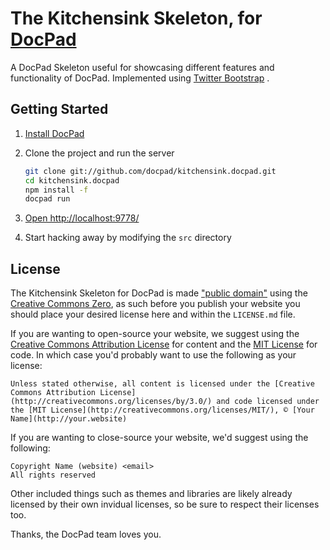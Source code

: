 # The Kitchensink Skeleton, for [DocPad](http://docpad.org)

A DocPad Skeleton useful for showcasing different features and functionality of DocPad. Implemented using [Twitter Bootstrap](http://twitter.github.com/bootstrap/) .


## Getting Started

1. [Install DocPad](http://docpad.org)

1. Clone the project and run the server

	``` bash
	git clone git://github.com/docpad/kitchensink.docpad.git
	cd kitchensink.docpad
	npm install -f
	docpad run
	```

1. [Open http://localhost:9778/](http://localhost:9778/)

1. Start hacking away by modifying the `src` directory


## License

The Kitchensink Skeleton for DocPad is made ["public domain"](http://en.wikipedia.org/wiki/Public_domain) using the [Creative Commons Zero](http://creativecommons.org/publicdomain/zero/1.0/), as such before you publish your website you should place your desired license here and within the `LICENSE.md` file.

If you are wanting to open-source your website, we suggest using the [Creative Commons Attribution License](http://creativecommons.org/licenses/by/3.0/) for content and the [MIT License](http://creativecommons.org/licenses/MIT/) for code. In which case you'd probably want to use the following as your license:

	Unless stated otherwise, all content is licensed under the [Creative Commons Attribution License](http://creativecommons.org/licenses/by/3.0/) and code licensed under the [MIT License](http://creativecommons.org/licenses/MIT/), © [Your Name](http://your.website)

If you are wanting to close-source your website, we'd suggest using the following:

	Copyright Name (website) <email>
	All rights reserved

Other included things such as themes and libraries are likely already licensed by their own invidual licenses, so be sure to respect their licenses too.

Thanks, the DocPad team loves you.
